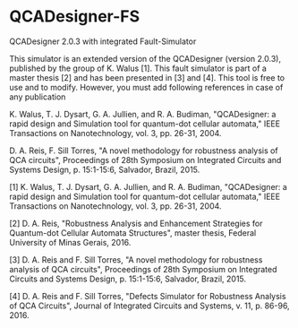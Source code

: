 # QCADesigner-FS
QCADesigner 2.0.3 with integrated Fault-Simulator


This simulator is an extended version of the QCADesigner (version 2.0.3), published by the group of K. Walus [1]. 
This fault simulator is part of a master thesis [2] and has been presented in [3] and [4]. 
This tool is free to use and to modify. However, you must add following references in case of any publication


K. Walus, T. J. Dysart, G. A. Jullien, and R. A. Budiman, "QCADesigner: a rapid design and Simulation tool for quantum-dot cellular automata," IEEE Transactions on Nanotechnology, vol. 3, pp. 26-31, 2004.

D. A. Reis, F. Sill Torres, "A novel methodology for robustness analysis of QCA circuits", Proceedings of 28th Symposium on Integrated Circuits and Systems Design, p. 15:1-15:6, Salvador, Brazil, 2015.


[1]	K. Walus, T. J. Dysart, G. A. Jullien, and R. A. Budiman, "QCADesigner: a rapid design and Simulation tool for quantum-dot cellular automata," IEEE Transactions on Nanotechnology, vol. 3, pp. 26-31, 2004.

[2] D. A. Reis, "Robustness Analysis and Enhancement Strategies for Quantum-dot Cellular Automata Structures", master thesis, Federal University of Minas Gerais, 2016.

[3] D. A. Reis and F. Sill Torres, "A novel methodology for robustness analysis of QCA circuits", Proceedings of 28th Symposium on Integrated Circuits and Systems Design, p. 15:1-15:6, Salvador, Brazil, 2015.

[4] D. A. Reis and F. Sill Torres, "Defects Simulator for Robustness Analysis of QCA Circuits", Journal of Integrated Circuits and Systems, v. 11, p. 86-96, 2016.